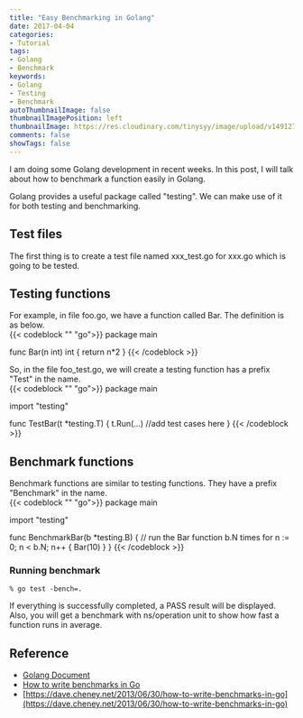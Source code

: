 ```yaml
---
title: "Easy Benchmarking in Golang"
date: 2017-04-04
categories:
- Tutorial
tags:
- Golang
- Benchmark
keywords:
- Golang
- Testing
- Benchmark
autoThumbnailImage: false
thumbnailImagePosition: left
thumbnailImage: https://res.cloudinary.com/tinysyy/image/upload/v1491276724/stopwatch_405_iurni1.jpg
comments: false
showTags: false
---
```


I am doing some Golang development in recent weeks. In this post, I will talk about how to benchmark a function easily in Golang.
<!--more-->

Golang provides a useful package called "testing". We can make use of it for both testing and benchmarking.  

## Test files
The first thing is to create a test file named xxx_test.go for xxx.go which is going to be tested.  

## Testing functions
For example, in file foo.go, we have a function called Bar. The definition is as below.  
{{< codeblock "" "go">}}
package main

func Bar(n int) int {
    return n*2
}
{{< /codeblock >}}

So, in the file foo_test.go, we will create a testing function has a prefix "Test" in the name.  
{{< codeblock "" "go">}}
package main

import "testing"

func TestBar(t \*testing.T) {
    t.Run(...)    //add test cases here
}
{{< /codeblock >}}

## Benchmark functions
Benchmark functions are similar to testing functions. They have a prefix "Benchmark" in the name.  
{{< codeblock "" "go">}}
package main

import "testing"

func BenchmarkBar(b \*testing.B) {
    // run the Bar function b.N times
    for n := 0; n < b.N; n++ {
        Bar(10)
    }
}
{{< /codeblock >}}

### Running benchmark
```
% go test -bench=.
```
If everything is successfully completed, a PASS result will be displayed. Also, you will get a benchmark with ns/operation unit to show how fast a function runs in average.  

## Reference
* [Golang Document](https://golang.org/pkg/testing/)
* [How to write benchmarks in Go](https://dave.cheney.net/2013/06/30/how-to-write-benchmarks-in-go)
* [https://dave.cheney.net/2013/06/30/how-to-write-benchmarks-in-go](https://dave.cheney.net/2013/06/30/how-to-write-benchmarks-in-go)

